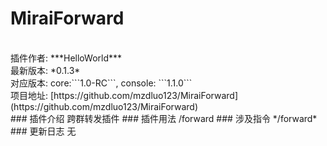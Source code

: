 # MiraiForward
<br>
插件作者: ***HelloWorld***<br>
最新版本: *0.1.3*<br>
对应版本: core:```1.0-RC```, console: ```1.1.0```<br>
项目地址: [https://github.com/mzdluo123/MiraiForward](https://github.com/mzdluo123/MiraiForward)<br>
### 插件介绍
跨群转发插件
### 插件用法
/forward
### 涉及指令
*/forward*
### 更新日志
无

